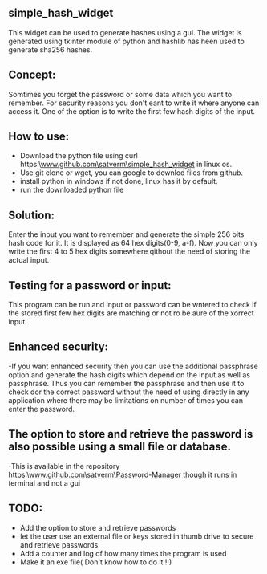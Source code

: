 ## simple_hash_widget
This widget can be used to generate hashes  using a gui.
The widget is generated using tkinter module of python and hashlib has heen used to generate sha256 hashes.
## Concept:
Somtimes you forget the password or some data which you want to remember.
For security reasons you don't eant to write it where anyone can access it.
One of the option is to write the first few hash digits of the input.
## How to use:
 - Download the python file using curl https:\\www.github.com\satverm\simple_hash_widget in linux os.
 - Use git clone or wget, you can google to downlod files from github.
 - install python in windows if not done, linux has it by default. 
 - run the downloaded python file
## Solution:
Enter the input you want to remember and generate the simple 256 bits hash code for it.
It is displayed as 64 hex digits(0-9, a-f).
Now you can only write the first 4 to 5 hex digits somewhere qithout the need of storing the actual input.
## Testing for a password or input:
This program can be run and input or password can be wntered to check if the stored first few hex digits are matching or not ro be aure of the xorrect input.
## Enhanced security:
-If you want enhanced security then you can use the additional passphrase option and generate the hash digits which depend on the input as well as passphrase. 
Thus you can remember the passphrase and then use it to check dor the correct password without the need of using directly in any application where there may be limitations on number of times you can enter the password. 
## The option to store and retrieve the password is also possible using a small file or database.
-This is available in the repository https:\\www.github.com\satverm\Password-Manager though it runs in terminal and not a gui
## TODO:
- Add the option to store and retrieve passwords 
- let the user use an external file or keys stored in thumb drive to secure and retrieve passwords
- Add a counter and log of how many times the program is used 
- Make it an exe file( Don't know how to do it !!)
